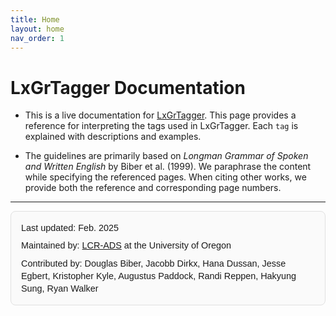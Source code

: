 ```yaml
---
title: Home
layout: home
nav_order: 1
---
```


# LxGrTagger Documentation

- This is a live documentation for [LxGrTagger](https://github.com/kristopherkyle/LxGrTgr).
This page provides a reference for interpreting the tags used in LxGrTagger.
Each `tag` is explained with descriptions and examples.

- The guidelines are primarily based on *Longman Grammar of Spoken and Written English* by Biber et al. (1999). We paraphrase the content while specifying the referenced pages. When citing other works, we provide both the reference and corresponding page numbers.


---
<div style="border: 1px solid #e0e0e0; border-radius: 8px; background: #fafafa; padding: 16px; margin-bottom: 16px; font-family: sans-serif; font-size: 0.9rem; line-height: 1.4;">
  <div style="margin-bottom: 8px;">Last updated: Feb. 2025</div>
  <div style="margin-bottom: 8px;">Maintained by: <a href="https://lcr-ads-lab.github.io/LCR-ADS-Home/" le="color:rgb(0, 0, 0), 0); text-decoration: none;">LCR-ADS</a> at the University of Oregon</div>
  <div>Contributed by: Douglas Biber, Jacobb Dirkx, Hana Dussan, Jesse Egbert, Kristopher Kyle, Augustus Paddock, Randi Reppen, Hakyung Sung, Ryan Walker </div>



